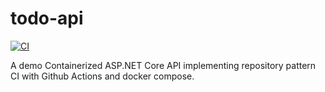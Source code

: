 # todo-api

[![CI](https://github.com/codenthusiast/todo-api/actions/workflows/ci.yml/badge.svg)](https://github.com/codenthusiast/todo-api/actions/workflows/ci.yml)

A demo Containerized ASP.NET Core API implementing repository pattern CI with Github Actions and docker compose.
